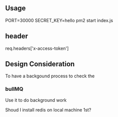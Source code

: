 ## Usage

PORT=30000 SECRET_KEY=hello pm2 start index.js


## header
req.headers['x-access-token']


## Design Consideration
To have a backgound process to check the 

### bullMQ
Use it to do background work

Shoud I install redis on local machine 1st?

